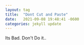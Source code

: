 ```yaml
---
layout: tag
title:  "Dont Cut and Paste"
date:   2021-09-08 19:48:41 -0600
categories: jekyll update
---
```


Its Bad.  Don't Do it..